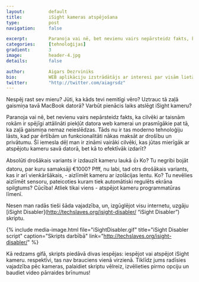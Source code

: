 ```yaml
---
layout:         default
title:          iSight kameras atspējošana
type:           post
navigation:     false

excerpt:        Paranoja vai nē, bet nevienu vairs nepārsteidz fakts, ka cilvēki ar taisnām rokām ir spējīgi attālināti piekļūt datora web kamerai un prasmīgākie pat tā, ka zaļā gaismiņa nemaz neieslēdzas.
categories:     [tehnoloģijas]
gradient:       3
image:          header-4.jpg
details:        false

author:         Aigars Dezrviniks
bio:            WEB aplikāciju izstrādātājs ar interesi par visām lietām uz pasaules.
twitter:        "http://twitter.com/aiagrsdz"
---
```


Nespēj rast sev mieru? Jūti, ka kāds tevi nemitīgi vēro? Uztrauc tā zaļā gaismiņa tavā MacBook datorā? Varbūt pienācis laiks atslēgt iSight kameru?

Paranoja vai nē, bet nevienu vairs nepārsteidz fakts, ka cilvēki ar taisnām rokām ir spējīgi attālināti piekļūt datora web kamerai un prasmīgākie pat tā, ka zaļā gaismiņa nemaz neieslēdzas. Tāds nu ir tas moderno tehnoloģiju lāsts, kad par ērtībām un funkcionalitāti nākas maksāt ar drošību un privātumu. Šī iemesla dēļ man ir zināmi vairāki cilvēki, kas jūtas mierīgāk ar atspējotu kameru savā datorā, bet kā to efektīvāk izdarīt?

Absolūti drošākais variants ir izdauzīt kameru laukā 👍 Ko? Tu negribi bojāt datoru, par kuru samaksāji €1000? Pfff, nu labi, tad otrs drošākais variants, kas ir arī vienkāršākais, - aizlīmēt kameru ar izolācijas lentu. Ko? Tu nevēlies aizlīmēt sensoru, pateicoties kuram tiek automātiski regulēts ekrāna spilgtums? Cūcība! Atliek tikai viens - atspējot kameru programmatūras līmenī.

Nesen man radās tieši šāda vajadzība, un, izgūglējot visu internetu, uzgāju [iSight Disabler](http://techslaves.org/isight-disabler/ “iSight Disabler”) skriptu.

{% include media-image.html file="iSightDisabler.gif" title="iSight Disabler script" caption="Skripts darbībā" link="http://techslaves.org/isight-disabler/" %}

Kā redzams gifā, skripts piedāvā divas iespējas: iespējot vai atspējot iSight kameru. respektīvi, tas nav brauciens vienā virzienā. Tiklīdz jums radīsies vajadzība pēc kameras, palaidiet skriptu vēlreiz, izvēlieties pirmo opciju un baudiet video pārraides brīnumus!
